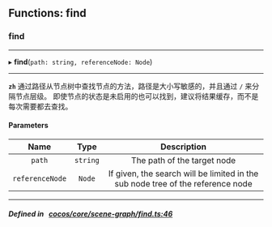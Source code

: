 ## Functions: find

### find


___
▸ **find**(`path: string, referenceNode: Node`)
___


**`zh`** 通过路径从节点树中查找节点的方法，路径是大小写敏感的，并且通过 `/` 来分隔节点层级。
即使节点的状态是未启用的也可以找到，建议将结果缓存，而不是每次需要都去查找。



#### Parameters

| Name | Type | Description |
| :------: | :------: | :------: |
| `path` | `string` | The path of the target node  |
| `referenceNode` | `Node` | If given, the search will be limited in the sub node tree of the reference node  |

___


##### Defined in &nbsp;   [cocos/core/scene-graph/find.ts:46](https://github.com/cocos-creator/engine/blob/c7bf6b8a9/cocos/core/scene-graph/find.ts#L46)&nbsp;
